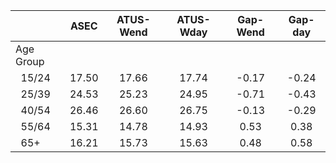 
|                      |         ASEC |    ATUS-Wend |    ATUS-Wday |     Gap-Wend |      Gap-day |
| -------------------- | :----------: | :----------: | :----------: | :----------: | :----------: |
| Age Group            |              |              |              |              |              |
| &nbsp;&nbsp;15/24    |        17.50 |        17.66 |        17.74 |        -0.17 |        -0.24 |
| &nbsp;&nbsp;25/39    |        24.53 |        25.23 |        24.95 |        -0.71 |        -0.43 |
| &nbsp;&nbsp;40/54    |        26.46 |        26.60 |        26.75 |        -0.13 |        -0.29 |
| &nbsp;&nbsp;55/64    |        15.31 |        14.78 |        14.93 |         0.53 |         0.38 |
| &nbsp;&nbsp;65+      |        16.21 |        15.73 |        15.63 |         0.48 |         0.58 |

